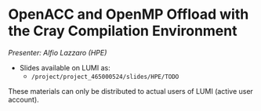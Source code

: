 # OpenACC and OpenMP Offload with the Cray Compilation Environment

*Presenter: Alfio Lazzaro (HPE)*


-   Slides available on LUMI as:
    -   `/project/project_465000524/slides/HPE/TODO`

These materials can only be distributed to actual users of LUMI (active user account).
